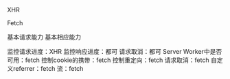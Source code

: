 XHR

Fetch

基本请求能力
基本相应能力

监控请求进度：XHR
监控响应进度：都可
请求取消：都可
Server Worker中是否可用：fetch
控制cookie的携带：fetch
控制重定向：fetch
请求取消：fetch
自定义referrer：fetch
流：fetch



